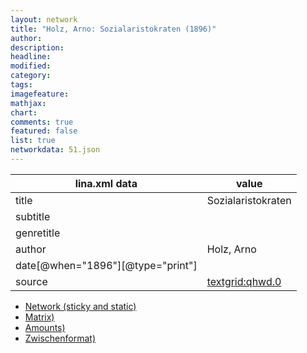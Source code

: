 ```yaml
---
layout: network
title: "Holz, Arno: Sozialaristokraten (1896)"
author:
description:
headline:
modified:
category:
tags:
imagefeature: 
mathjax: 
chart: 
comments: true
featured: false
list: true
networkdata: 51.json
---
```

lina.xml data  | value
------------- | -------------
title|Sozialaristokraten
subtitle|
genretitle|
author|Holz, Arno
date[@when="1896"][@type="print"]|
source|[textgrid:qhwd.0](https://textgridlab.org/1.0/tgcrud-public/rest/textgrid:qhwd.0/data)



* [Network (sticky and static)](/linas/network51)
* [Matrix)](/linas/matrix51)
* [Amounts)](/linas/amount51)
* [Zwischenformat)](/linas/lina51 )
